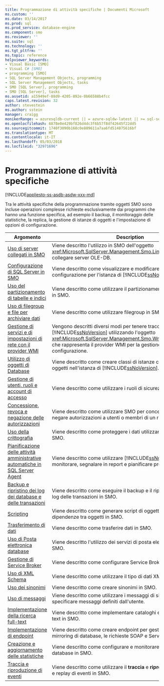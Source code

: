```yaml
---
title: Programmazione di attività specifiche | Documenti Microsoft
ms.custom: ''
ms.date: 03/14/2017
ms.prod: sql
ms.prod_service: database-engine
ms.component: smo
ms.reviewer: ''
ms.suite: sql
ms.technology: ''
ms.tgt_pltfrm: ''
ms.topic: reference
helpviewer_keywords:
- Visual Basic [SMO]
- Visual C# [SMO]
- programming [SMO]
- SQL Server Management Objects, programming
- SQL Server Management Objects, tasks
- SMO [SQL Server], programming
- SMO [SQL Server], tasks
ms.assetid: a15949ef-88d9-4205-892e-0b66588b4fcc
caps.latest.revision: 32
author: stevestein
ms.author: sstein
manager: craigg
monikerRange: = azuresqldb-current || = azure-sqldw-latest || >= sql-server-2016 || = sqlallproducts-allversions
ms.openlocfilehash: 6878e0e429bf826d4dc3f6b57f8df42645f22dd5
ms.sourcegitcommit: 1740f3090b168c0e809611a7aa6fd514075616bf
ms.translationtype: MT
ms.contentlocale: it-IT
ms.lasthandoff: 05/03/2018
ms.locfileid: "32971696"
---
```

# <a name="programming-specific-tasks"></a>Programmazione di attività specifiche
[!INCLUDE[appliesto-ss-asdb-asdw-xxx-md](../../../includes/appliesto-ss-asdb-asdw-xxx-md.md)]

  Tra le attività specifiche della programmazione tramite oggetti SMO sono incluse operazioni complesse richieste esclusivamente dai programmi che hanno una funzione specifica, ad esempio il backup, il monitoraggio delle statistiche, la replica, la gestione di istanze di oggetti e l'impostazione di opzioni di configurazione.  
  
|Argomento|Description|  
|-----------|-----------------|  
|[Uso di server collegati in SMO](../../../relational-databases/server-management-objects-smo/tasks/using-linked-servers-in-smo.md)|Viene descritto l'utilizzo in SMO dell'oggetto <xref:Microsoft.SqlServer.Management.Smo.LinkedServer> per collegare server OLE-DB.|  
|[Configurazione di SQL Server in SMO](../../../relational-databases/server-management-objects-smo/tasks/configuring-sql-server-in-smo.md)|Viene descritto come visualizzare e modificare le impostazioni di configurazione per l'istanza di [!INCLUDE[ssNoVersion](../../../includes/ssnoversion-md.md)] in SMO.|  
|[Uso del partizionamento di tabelle e indici](../../../relational-databases/server-management-objects-smo/tasks/using-table-and-index-partitioning.md)|Viene descritto come utilizzare il partizionamento di indici e tabelle in SMO.|  
|[Uso di filegroup e file per archiviare dati](../../../relational-databases/server-management-objects-smo/tasks/using-filegroups-and-files-to-store-data.md)|Viene descritto come utilizzare filegroup in SMO.|  
|[Gestione di servizi e di impostazioni di rete con il provider WMI](../../../relational-databases/server-management-objects-smo/tasks/managing-services-and-network-settings-by-using-wmi-provider.md)|Vengono descritti diversi modi per tenere traccia dell'istanza di [!INCLUDE[ssNoVersion](../../../includes/ssnoversion-md.md)] utilizzando l'oggetto <xref:Microsoft.SqlServer.Management.Smo.Wmi.ManagedComputer> che rappresenta il provider WMI per la gestione della configurazione.|  
|[Utilizzo di oggetti di Database](../../../relational-databases/server-management-objects-smo/tasks/creating-altering-and-removing-database-objects.md)|Viene descritto come creare classi di istanze che rappresentano oggetti nell'istanza di [!INCLUDE[ssNoVersion](../../../includes/ssnoversion-md.md)].|  
|[Gestione di utenti, ruoli e account di accesso](../../../relational-databases/server-management-objects-smo/tasks/managing-users-roles-and-logins.md)|Viene descritto come utilizzare i ruoli di sicurezza in SMO.|  
|[Concessione, revoca e negazione delle autorizzazioni](../../../relational-databases/server-management-objects-smo/tasks/granting-revoking-and-denying-permissions.md)|Viene descritto come utilizzare SMO per concedere, revocare e negare autorizzazioni a utenti o membri di un ruolo.|  
|[Uso della crittografia](../../../relational-databases/server-management-objects-smo/tasks/using-encryption.md)|Viene descritto come proteggere i dati utilizzando la crittografia in SMO.|  
|[Pianificazione delle attività amministrative automatiche in SQL Server Agent](../../../relational-databases/server-management-objects-smo/tasks/scheduling-automatic-administrative-tasks-in-sql-server-agent.md)|Viene descritto come utilizzare [!INCLUDE[ssNoVersion](../../../includes/ssnoversion-md.md)] Agent per monitorare, segnalare in report e pianificare processi in SMO.|  
|[Backup e ripristino dei log dei database e delle transazioni](../../../relational-databases/server-management-objects-smo/tasks/backing-up-and-restoring-databases-and-transaction-logs.md)|Viene descritto come eseguire il backup e il ripristino di database e log delle transazioni in SMO.|  
|[Scripting](../../../relational-databases/server-management-objects-smo/tasks/scripting.md)|Viene descritto come generare script di oggetti e individuare dipendenze tra oggetti in SMO.|  
|[Trasferimento di dati](../../../relational-databases/server-management-objects-smo/tasks/transferring-data.md)|Viene descritto come trasferire dati in SMO.|  
|[Uso di Posta elettronica database](../../../relational-databases/server-management-objects-smo/tasks/using-database-mail.md)|Viene descritto l'utilizzo dei servizi di posta elettronica da parte di SMO.|  
|[Gestione di Service Broker](../../../relational-databases/server-management-objects-smo/tasks/managing-service-broker.md)|Viene descritto come configurare Service Broker tramite SMO.|  
|[Uso di XML Schema](../../../relational-databases/server-management-objects-smo/tasks/using-xml-schemas.md)|Viene descritto come utilizzare il tipo di dati XML in SMO.|  
|[Uso dei sinonimi](../../../relational-databases/server-management-objects-smo/tasks/using-synonyms.md)|Viene descritto come creare sinonimi in SMO.|  
|[Uso di messaggi](../../../relational-databases/server-management-objects-smo/tasks/using-messages.md)|Viene descritto come utilizzare i messaggi di sistema e come specificare messaggi definiti dall'utente.|  
|[Implementazione della ricerca full-text](../../../relational-databases/server-management-objects-smo/tasks/implementing-full-text-search.md)|Viene descritto come implementare cataloghi e indici di ricerca full-text in SMO.|  
|[Implementazione di endpoint](../../../relational-databases/server-management-objects-smo/tasks/implementing-endpoints.md)|Viene descritto come creare endpoint per gestire payload per il mirroring di database, le richieste SOAP e Service Broker.|  
|[Creazione e aggiornamento delle statistiche](../../../relational-databases/server-management-objects-smo/tasks/creating-and-updating-statistics.md)|Viene descritto come configurare e monitorare statistiche su un database in SMO.|  
|[Traccia e riproduzione di eventi](../../../relational-databases/server-management-objects-smo/tasks/tracing-and-replaying-events.md)|Viene descritto come utilizzare il **traccia** e **riprodurre** oggetti trace e replay di eventi in SMO.|  
  
  
